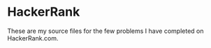 HackerRank
===================

These are my source files for the few problems I have completed on HackerRank.com.


